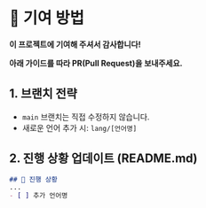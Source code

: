 # 📌 기여 방법

**이 프로젝트에 기여해 주셔서 감사합니다!**

**아래 가이드를 따라 PR(Pull Request)을 보내주세요.**

## 1. 브랜치 전략
- `main` 브랜치는 직접 수정하지 않습니다.
- 새로운 언어 추가 시: `lang/[언어명]`

## 2. 진행 상황 업데이트 (README.md)
```markdown
## 📌 진행 상황
...
- [ ] 추가 언어명
```